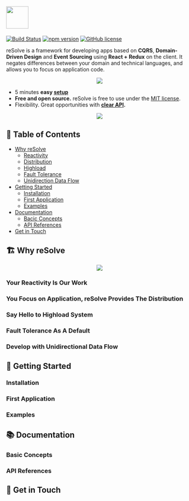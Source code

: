
# [<img src="https://user-images.githubusercontent.com/15689049/29659048-ad0d158a-88c5-11e7-9354-dbe4bb105ad7.png" height="60">](https://github.com/reimagined/resolve/)

[![Build Status](https://travis-ci.org/reimagined/resolve.svg?branch=master)](https://travis-ci.org/reimagined/resolve) [![npm version](https://badge.fury.io/js/create-resolve-app.svg)](https://badge.fury.io/js/create-resolve-app) [![GitHub license](https://img.shields.io/badge/license-MIT-blue.svg)](https://raw.githubusercontent.com/reimagined/resolve/master/LICENSE)

reSolve is a framework for developing apps based on **CQRS**, **Domain-Driven Design** and **Event Sourcing** using **React + Redux** on the client. It negates differences between your domain and technical languages, and allows you to focus on application code.

<p align="center"><img src="https://github.com/reimagined/resolve/blob/new_readme/readme-technologies.png"></p>

* 5 minutes **easy [setup](#installation)**
* **Free and open source.** reSolve is free to use under the [MIT license](https://github.com/reimagined/resolve/blob/master/LICENSE.md).
* Flexibility. Great opportunities with **[clear API](#documentation).**

[<p align="center"><img src="https://github.com/reimagined/resolve/blob/new_readme/readme-start-button.png"></p>](#getting-started)

## **📑 Table of Contents**
* [Why reSolve](#why-resolve)
    * [Reactivity](#reactivity)
    * [Distribution](#distribution)
    * [Highload](#highload)
    * [Fault Tolerance](#fault-tolerance)
    * [Unidirection Data Flow](#unidirection-data-flow)
* [Getting Started](#getting-started)
    * [Installation](#installation)
    * [First Application](#first-application)
    * [Examples](#examples)
* [Documentation](#documentation)
    * [Bacic Concepts](#basic-concepts)
    * [API References](#api-references)
* [Get in Touch](#get-in-touch)

## <a name="why-resolve">**🏗️ Why reSolve**</a>

<p align="center"><img src="https://github.com/reimagined/resolve/blob/new_readme/readme-why-resolve.png"></p>


### <a name="reactivity">Your **Reactivity** Is Our Work</a>

### <a name="distribution">You Focus on Application, reSolve Provides The **Distribution**</a>

### <a name="highload">Say Hello to **Highload** System</a>

### <a name="fault-tolerance">**Fault Tolerance** As A Default</a>

### <a name="unidirection-data-flow">Develop with **Unidirectional Data Flow**</a>

## <a name="getting-started">**🚀 Getting Started**</a>

### <a name="installation">Installation</a>

### <a name="first-application">First Application</a>

### <a name="examples">Examples</a>

## <a name="documentation">**📚 Documentation**</a>

### <a name="basic-concepts">Basic Concepts</a>

### <a name="api-references">API References</a>

## <a name="get-in-touch">**📢 Get in Touch**</a>
